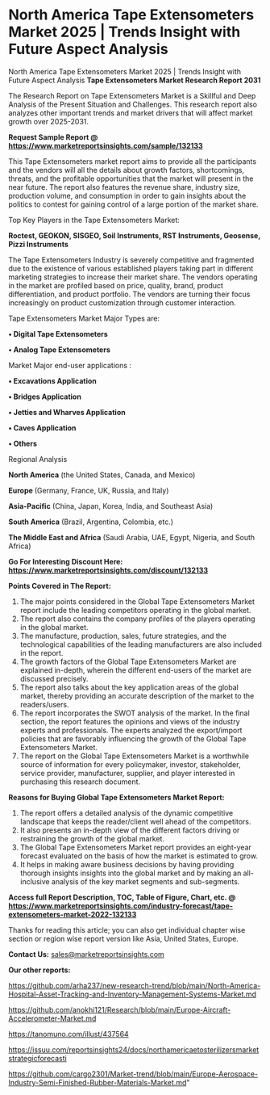 # North America Tape Extensometers Market 2025 | Trends Insight with Future Aspect Analysis
 North America Tape Extensometers Market 2025 | Trends Insight with Future Aspect Analysis
<strong>Tape Extensometers Market Research Report 2031</strong>

The Research Report on Tape Extensometers Market is a Skillful and Deep Analysis of the Present Situation and Challenges. This research report also analyzes other important trends and market drivers that will affect market growth over 2025-2031.

<strong>Request Sample Report @ <a href=https://www.marketreportsinsights.com/sample/132133>https://www.marketreportsinsights.com/sample/132133</a></strong>

This Tape Extensometers market report aims to provide all the participants and the vendors will all the details about growth factors, shortcomings, threats, and the profitable opportunities that the market will present in the near future. The report also features the revenue share, industry size, production volume, and consumption in order to gain insights about the politics to contest for gaining control of a large portion of the market share.

Top Key Players in the Tape Extensometers Market:

<strong>Roctest, GEOKON, SISGEO, Soil Instruments, RST Instruments, Geosense, Pizzi Instruments</strong>

The Tape Extensometers Industry is severely competitive and fragmented due to the existence of various established players taking part in different marketing strategies to increase their market share. The vendors operating in the market are profiled based on price, quality, brand, product differentiation, and product portfolio. The vendors are turning their focus increasingly on product customization through customer interaction.

Tape Extensometers Market Major Types are:

<strong>• Digital Tape Extensometers

• Analog Tape Extensometers</strong>

Market Major end-user applications :

<strong>• Excavations Application

• Bridges Application

• Jetties and Wharves Application

• Caves Application

• Others</strong>

Regional Analysis

</u><strong><b>North America</b></strong> (the United States, Canada, and Mexico)

<strong><b>Europe </b></strong>(Germany, France, UK, Russia, and Italy)

<strong><b>Asia-Pacific</b></strong> (China, Japan, Korea, India, and Southeast Asia)

<strong><b>South America</b></strong> (Brazil, Argentina, Colombia, etc.)

<strong><b>The Middle East and Africa</b></strong> (Saudi Arabia, UAE, Egypt, Nigeria, and South Africa)

<strong>Go For Interesting Discount Here: <a href=https://www.marketreportsinsights.com/discount/132133>https://www.marketreportsinsights.com/discount/132133</a></strong>

<strong>Points Covered in The Report:</strong>
<ol>
  <li>The major points considered in the Global Tape Extensometers Market report include the leading competitors operating in the global market.</li>
  <li>The report also contains the company profiles of the players operating in the global market.</li>
  <li>The manufacture, production, sales, future strategies, and the technological capabilities of the leading manufacturers are also included in the report.</li>
  <li>The growth factors of the Global Tape Extensometers Market are explained in-depth, wherein the different end-users of the market are discussed precisely.</li>
  <li>The report also talks about the key application areas of the global market, thereby providing an accurate description of the market to the readers/users.</li>
  <li>The report incorporates the SWOT analysis of the market. In the final section, the report features the opinions and views of the industry experts and professionals. The experts analyzed the export/import policies that are favorably influencing the growth of the Global Tape Extensometers Market.</li>
  <li>The report on the Global Tape Extensometers Market is a worthwhile source of information for every policymaker, investor, stakeholder, service provider, manufacturer, supplier, and player interested in purchasing this research document.</li>
</ol>
<strong>Reasons for Buying Global Tape Extensometers Market Report:</strong>

<ol>
  <li>The report offers a detailed analysis of the dynamic competitive landscape that keeps the reader/client well ahead of the competitors.</li>
  <li>It also presents an in-depth view of the different factors driving or restraining the growth of the global market.</li>
  <li>The Global Tape Extensometers Market report provides an eight-year forecast evaluated on the basis of how the market is estimated to grow.</li>
  <li>It helps in making aware business decisions by having providing thorough insights insights into the global market and by making an all-inclusive analysis of the key market segments and sub-segments.</li>
</ol>
<strong>Access full Report Description, TOC, Table of Figure, Chart, etc. @ <a href=https://www.marketreportsinsights.com/industry-forecast/tape-extensometers-market-2022-132133>https://www.marketreportsinsights.com/industry-forecast/tape-extensometers-market-2022-132133</a></strong>


Thanks for reading this article; you can also get individual chapter wise section or region wise report version like Asia, United States, Europe.

<strong>Contact Us:</strong>
sales@marketreportsinsights.com

<strong>Our other reports:</strong>

<a href=https://github.com/arha237/new-research-trend/blob/main/North-America-Hospital-Asset-Tracking-and-Inventory-Management-Systems-Market.md>https://github.com/arha237/new-research-trend/blob/main/North-America-Hospital-Asset-Tracking-and-Inventory-Management-Systems-Market.md</a>

<a href=https://github.com/anokhi121/Research/blob/main/Europe-Aircraft-Accelerometer-Market.md>https://github.com/anokhi121/Research/blob/main/Europe-Aircraft-Accelerometer-Market.md</a>

<a href=https://tanomuno.com/illust/437564>https://tanomuno.com/illust/437564</a>

<a href=https://issuu.com/reportsinsights24/docs/northamericaetosterilizersmarketstrategicforecasti>https://issuu.com/reportsinsights24/docs/northamericaetosterilizersmarketstrategicforecasti</a>

<a href=https://github.com/cargo2301/Market-trend/blob/main/Europe-Aerospace-Industry-Semi-Finished-Rubber-Materials-Market.md>https://github.com/cargo2301/Market-trend/blob/main/Europe-Aerospace-Industry-Semi-Finished-Rubber-Materials-Market.md</a>"
